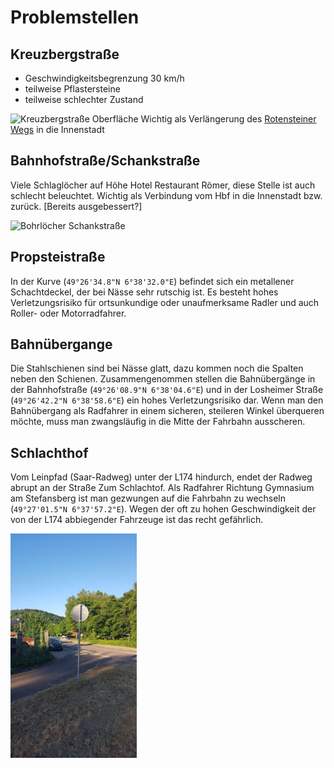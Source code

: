 # Problemstellen

## Kreuzbergstraße
- Geschwindigkeitsbegrenzung 30 km/h
- teilweise Pflastersteine
- teilweise schlechter Zustand

![Kreuzbergstraße Oberfläche](media/mzg-fabrikstr.jpg)
Wichtig als Verlängerung des [Rotensteiner Wegs](radweg_mzg-bd-rotenstein.md) in die Innenstadt

## Bahnhofstraße/Schankstraße
Viele Schlaglöcher auf Höhe Hotel Restaurant Römer, diese Stelle ist auch schlecht beleuchtet.
Wichtig als Verbindung vom Hbf in die Innenstadt bzw. zurück.
[Bereits ausgebessert?]

![Bohrlöcher Schankstraße](media/mzg-schankstr.jpg)

## Propsteistraße
In der Kurve (`49°26'34.8"N 6°38'32.0"E`) befindet sich ein metallener Schachtdeckel, der bei Nässe sehr rutschig ist.
Es besteht hohes Verletzungsrisiko für ortsunkundige oder unaufmerksame Radler und auch Roller- oder Motorradfahrer.

## Bahnübergange
Die Stahlschienen sind bei Nässe glatt, dazu kommen noch die Spalten neben den Schienen.
Zusammengenommen stellen die Bahnübergänge in der Bahnhofstraße (`49°26'08.9"N 6°38'04.6"E`) und in der Losheimer Straße (`49°26'42.2"N 6°38'58.6"E`) ein hohes Verletzungsrisiko dar.
Wenn man den Bahnübergang als Radfahrer in einem sicheren, steileren Winkel überqueren möchte, muss man zwangsläufig in die Mitte der Fahrbahn ausscheren.

## Schlachthof
Vom Leinpfad (Saar-Radweg) unter der L174 hindurch, endet der Radweg abrupt an der Straße Zum Schlachtof.
Als Radfahrer Richtung Gymnasium am Stefansberg ist man gezwungen auf die Fahrbahn zu wechseln (`49°27'01.5"N 6°37'57.2"E`).
Wegen der oft zu hohen Geschwindigkeit der von der L174 abbiegender Fahrzeuge ist das recht gefährlich.

<p float="middle">
<img alt="Ende Radweg Schlachthof" src="media/mzg-schlachthof.jpg" width="40%"/>
</p>

